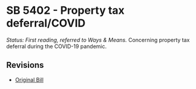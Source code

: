 # SB 5402 - Property tax deferral/COVID
*Status: First reading, referred to Ways & Means.*
Concerning property tax deferral during the COVID-19 pandemic.

## Revisions
* [Original Bill](1/)